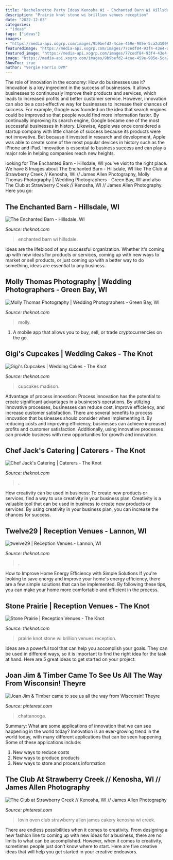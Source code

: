 ```yaml
---
title: "Bachelorette Party Ideas Kenosha Wi - Enchanted Barn Wi Hillsdale"
description: "Prairie knot stone wi brillion venues reception"
date: "2022-12-03"
categories:
- "ideas"
tags: ["ideas"]
images:
- "https://media-api.xogrp.com/images/9b9befd2-4cae-459e-905e-5ca2d109953f~rs_720.480"
featuredImage: "https://media-api.xogrp.com/images/77cedf84-93f4-43e4-abc9-d806657c2e6a~rs_720.480"
featured_image: "https://media-api.xogrp.com/images/77cedf84-93f4-43e4-abc9-d806657c2e6a~rs_720.480"
image: "https://media-api.xogrp.com/images/9b9befd2-4cae-459e-905e-5ca2d109953f~rs_720.480"
ShowToc: true
author: "Vergie Harris DVM"
---
```



The role of innovation in the economy: How do businesses use it?
Innovation is a key ingredient in the success of businesses. It allows businesses to continuously improve their products and services, which leads to increased profits and better customer service. However, innovation can also be a cost-effective way for businesses to increase their chances of success. For example, Google was founded on the idea that search engines could be improved so that people would find more information faster. By continually improving its search engine, Google became one of the most successful businesses in history. Likewise, Apple was once considered a startup company with little chance of success because its products were not innovative. But because it invested in research and development, Apple was able to create some of the most popular devices in history such as the iPhone and iPad. Innovation is essential to business success and can play a major role in helping companies reach new heights.

	

		
looking for The Enchanted Barn - Hillsdale, WI you've visit to the right place. We have 8 Images about The Enchanted Barn - Hillsdale, WI like The Club at Strawberry Creek // Kenosha, WI // James Allen Photography, Molly Thomas Photography | Wedding Photographers - Green Bay, WI and also The Club at Strawberry Creek // Kenosha, WI // James Allen Photography. Here you go:
		
    
## The Enchanted Barn - Hillsdale, WI

<img loading=lazy src="https://apis.xogrp.com/media-api/images/6a938ede-b1b8-4dba-b4f0-9358f08a1140~rs_2001.480.fit" onerror="this.onerror=null;this.src='https://tse4.mm.bing.net/th?id=OIP.Flt8uM824uY1na4GFUh9EQHaE8&amp;pid=15.1';" alt="The Enchanted Barn - Hillsdale, WI">

_Source: theknot.com_

>enchanted barn wi hillsdale. 

	

Ideas are the lifeblood of any successful organization. Whether it's coming up with new ideas for products or services, coming up with new ways to market or sell products, or just coming up with a better way to do something, ideas are essential to any business.

    
## Molly Thomas Photography | Wedding Photographers - Green Bay, WI

<img loading=lazy src="https://media-api.xogrp.com/images/e66f2bf8-1d2c-40ec-8a29-2a8956c398a2" onerror="this.onerror=null;this.src='https://tse3.mm.bing.net/th?id=OIP.N_1-zdCi5cxgnHXZVfrUqQHaE8&amp;pid=15.1';" alt="Molly Thomas Photography | Wedding Photographers - Green Bay, WI">

_Source: theknot.com_

>molly. 

	

1. A mobile app that allows you to buy, sell, or trade cryptocurrencies on the go.

    
## Gigi&#039;s Cupcakes | Wedding Cakes - The Knot

<img loading=lazy src="https://media-api.xogrp.com/images/ff7d4c77-55b8-4df5-ab15-7610496a5669~rs_360.480" onerror="this.onerror=null;this.src='https://tse4.mm.bing.net/th?id=OIP.jZWpNASXHSrIyKCZiKtpqQAAAA&amp;pid=15.1';" alt="Gigi&#039;s Cupcakes | Wedding Cakes - The Knot">

_Source: theknot.com_

>cupcakes madison. 

	

Advantage of process innovation:
Process innovation has the potential to create significant advantages in a business’s operations. By utilizing innovative processes, businesses can reduce cost, improve efficiency, and increase customer satisfaction.
There are several benefits to process innovation that businesses should consider when implementing it. By reducing costs and improving efficiency, businesses can achieve increased profits and customer satisfaction. Additionally, using innovative processes can provide business with new opportunities for growth and innovation.

    
## Chef Jack&#039;s Catering | Caterers - The Knot

<img loading=lazy src="https://media-api.xogrp.com/images/9b9befd2-4cae-459e-905e-5ca2d109953f~rs_720.480" onerror="this.onerror=null;this.src='https://tse1.mm.bing.net/th?id=OIP.ZwFJu2uBN6JdqpvuaNXKwAHaE8&amp;pid=15.1';" alt="Chef Jack&#039;s Catering | Caterers - The Knot">

_Source: theknot.com_

>. 

	

How creativity can be used in business: To create new products or services, find a way to use creativity in your business plan.
Creativity is a valuable tool that can be used in business to create new products or services. By using creativity in your business plan, you can increase the chances for success.

    
## Twelve29 | Reception Venues - Lannon, WI

<img loading=lazy src="https://media-api.xogrp.com/images/77cedf84-93f4-43e4-abc9-d806657c2e6a~rs_720.480" onerror="this.onerror=null;this.src='https://tse2.mm.bing.net/th?id=OIP.gB64pKnT_iFGHo0LnrhsLwHaE8&amp;pid=15.1';" alt="twelve29 | Reception Venues - Lannon, WI">

_Source: theknot.com_

>. 

	

How to Improve Home Energy Efficiency with Simple Solutions
If you're looking to save energy and improve your home's energy efficiency, there are a few simple solutions that can be implemented. By following these tips, you can make your home more comfortable and efficient in the process.

    
## Stone Prairie | Reception Venues - The Knot

<img loading=lazy src="https://media-api.xogrp.com/images/b416df84-114f-44fb-9c71-27295200462a~rs_720.480" onerror="this.onerror=null;this.src='https://tse1.mm.bing.net/th?id=OIP.b1V_AWnnhflbt7yQRXikzAHaE8&amp;pid=15.1';" alt="Stone Prairie | Reception Venues - The Knot">

_Source: theknot.com_

>prairie knot stone wi brillion venues reception. 

	

Ideas are a powerful tool that can help you accomplish your goals. They can be used in different ways, so it is important to find the right idea for the task at hand. Here are 5 great ideas to get started on your project: 

    
## Joan Jim &amp; Timber Came To See Us All The Way From Wisconsin! Theyre

<img loading=lazy src="https://i.pinimg.com/originals/30/af/9c/30af9cb9ea1ae9447e3291844275aa25.jpg" onerror="this.onerror=null;this.src='https://tse4.mm.bing.net/th?id=OIP.w2IcEwgMeLhGWd8dh7D5AgHaHA&amp;pid=15.1';" alt="Joan Jim &amp; Timber came to see us all the way from Wisconsin! Theyre">

_Source: pinterest.com_

>chattanooga. 

	

Summary: What are some applications of innovation that we can see happening in the world today?
Innovation is an ever-growing trend in the world today, with many different applications that can be seen happening. Some of these applications include: 
1. New ways to reduce costs 
2. New ways to produce products 
3. New ways to store and process information 

    
## The Club At Strawberry Creek // Kenosha, WI // James Allen Photography

<img loading=lazy src="https://i.pinimg.com/originals/2b/0f/53/2b0f53059c711abe469a9c0ec5b0d90b.jpg" onerror="this.onerror=null;this.src='https://tse3.mm.bing.net/th?id=OIP.l0QaTsuUmKyoAiDwIndnOAHaLI&amp;pid=15.1';" alt="The Club at Strawberry Creek // Kenosha, WI // James Allen Photography">

_Source: pinterest.com_

>lovin oven club strawberry allen james cakery kenosha wi creek. 

	

There are endless possibilities when it comes to creativity. From designing a new fashion line to coming up with new ideas for a business, there are no limits to what can be accomplished. However, when it comes to creativity, sometimes people just don’t know where to start. Here are five creative ideas that will help you get started in your creative endeavors.

